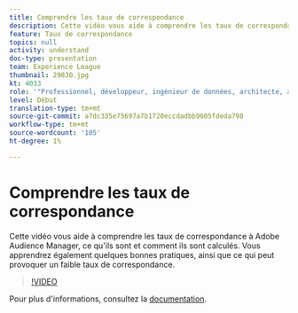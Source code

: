 ```yaml
---
title: Comprendre les taux de correspondance
description: Cette vidéo vous aide à comprendre les taux de correspondance à Adobe Audience Manager, ce qu'ils sont et comment ils sont calculés. Vous apprendrez également quelques bonnes pratiques, ainsi que ce qui peut provoquer un faible taux de correspondance.
feature: Taux de correspondance
topics: null
activity: understand
doc-type: presentation
team: Experience League
thumbnail: 29830.jpg
kt: 4033
role: '"Professionnel, développeur, ingénieur de données, architecte, architecte de données, administrateur, responsable"'
level: Début
translation-type: tm+mt
source-git-commit: a7dc335e75697a7b1720eccdadbb9605fdeda798
workflow-type: tm+mt
source-wordcount: '105'
ht-degree: 1%

---
```



# Comprendre les taux de correspondance

Cette vidéo vous aide à comprendre les taux de correspondance à Adobe Audience Manager, ce qu&#39;ils sont et comment ils sont calculés. Vous apprendrez également quelques bonnes pratiques, ainsi que ce qui peut provoquer un faible taux de correspondance.

>[!VIDEO](https://video.tv.adobe.com/v/29830/?quality=12)

Pour plus d&#39;informations, consultez la [documentation](https://docs.adobe.com/help/en/audience-manager/user-guide/features/addressable-audiences.html).
